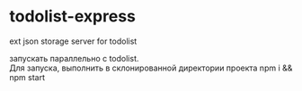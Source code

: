 # todolist-express
ext json storage server for todolist

запускать параллельно с todolist.  
Для запуска, выполнить в склонированной директории проекта npm i && npm start
